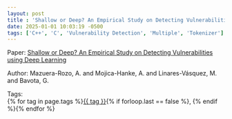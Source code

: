 ```yaml
---
layout: post
title : 'Shallow or Deep? An Empirical Study on Detecting Vulnerabilities using Deep Learning'
date: 2025-01-01 10:03:19 -0500
tags: ['C++', 'C', 'Vulnerability Detection', 'Multiple', 'Tokenizer']
---
```

Paper: [Shallow or Deep? An Empirical Study on Detecting Vulnerabilities using Deep Learning](https://ieeexplore-ieee-org.proxy.library.nd.edu/document/9462962)

Author: Mazuera-Rozo, A. and Mojica-Hanke, A. and Linares-Vásquez, M. and Bavota, G.




 Tags:  
        <span>{% for tag in page.tags %}<a href="/tags/#{{ tag | slugify }}">{{ tag }}</a>{% if forloop.last == false %}, {% endif %}{% endfor %}</span>
